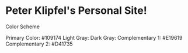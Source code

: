 # Peter Klipfel's Personal Site!

Color Scheme

Primary Color: #109174
Light Gray:
Dark Gray:
Complementary 1: #E19619
Complementary 2: #D41735


